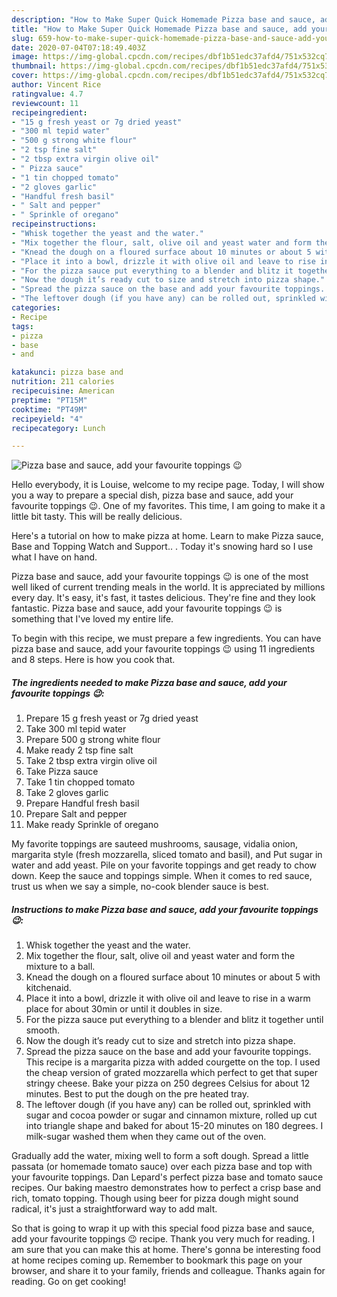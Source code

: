 ```yaml
---
description: "How to Make Super Quick Homemade Pizza base and sauce, add your favourite toppings 😉"
title: "How to Make Super Quick Homemade Pizza base and sauce, add your favourite toppings 😉"
slug: 659-how-to-make-super-quick-homemade-pizza-base-and-sauce-add-your-favourite-toppings
date: 2020-07-04T07:18:49.403Z
image: https://img-global.cpcdn.com/recipes/dbf1b51edc37afd4/751x532cq70/pizza-base-and-sauce-add-your-favourite-toppings-😉-recipe-main-photo.jpg
thumbnail: https://img-global.cpcdn.com/recipes/dbf1b51edc37afd4/751x532cq70/pizza-base-and-sauce-add-your-favourite-toppings-😉-recipe-main-photo.jpg
cover: https://img-global.cpcdn.com/recipes/dbf1b51edc37afd4/751x532cq70/pizza-base-and-sauce-add-your-favourite-toppings-😉-recipe-main-photo.jpg
author: Vincent Rice
ratingvalue: 4.7
reviewcount: 11
recipeingredient:
- "15 g fresh yeast or 7g dried yeast"
- "300 ml tepid water"
- "500 g strong white flour"
- "2 tsp fine salt"
- "2 tbsp extra virgin olive oil"
- " Pizza sauce"
- "1 tin chopped tomato"
- "2 gloves garlic"
- "Handful fresh basil"
- " Salt and pepper"
- " Sprinkle of oregano"
recipeinstructions:
- "Whisk together the yeast and the water."
- "Mix together the flour, salt, olive oil and yeast water and form the mixture to a ball."
- "Knead the dough on a floured surface about 10 minutes or about 5 with kitchenaid."
- "Place it into a bowl, drizzle it with olive oil and leave to rise in a warm place for about 30min or until it doubles in size."
- "For the pizza sauce put everything to a blender and blitz it together until smooth."
- "Now the dough it’s ready cut to size and stretch into pizza shape."
- "Spread the pizza sauce on the base and add your favourite toppings. This recipe is a margarita pizza with added courgette on the top. I used the cheap version of grated mozzarella which perfect to get that super stringy cheese. Bake your pizza on 250 degrees Celsius for about 12 minutes. Best to put the dough on the pre heated tray."
- "The leftover dough (if you have any) can be rolled out, sprinkled with sugar and cocoa powder or sugar and cinnamon mixture, rolled up cut into triangle shape and baked for about 15-20 minutes on 180 degrees. I milk-sugar washed them when they came out of the oven."
categories:
- Recipe
tags:
- pizza
- base
- and

katakunci: pizza base and 
nutrition: 211 calories
recipecuisine: American
preptime: "PT15M"
cooktime: "PT49M"
recipeyield: "4"
recipecategory: Lunch

---
```



![Pizza base and sauce, add your favourite toppings 😉](https://img-global.cpcdn.com/recipes/dbf1b51edc37afd4/751x532cq70/pizza-base-and-sauce-add-your-favourite-toppings-😉-recipe-main-photo.jpg)

Hello everybody, it is Louise, welcome to my recipe page. Today, I will show you a way to prepare a special dish, pizza base and sauce, add your favourite toppings 😉. One of my favorites. This time, I am going to make it a little bit tasty. This will be really delicious.

Here&#39;s a tutorial on how to make pizza at home. Learn to make Pizza sauce, Base and Topping Watch and Support.. . Today it&#39;s snowing hard so I use what I have on hand.

Pizza base and sauce, add your favourite toppings 😉 is one of the most well liked of current trending meals in the world. It is appreciated by millions every day. It's easy, it's fast, it tastes delicious. They're fine and they look fantastic. Pizza base and sauce, add your favourite toppings 😉 is something that I've loved my entire life.


To begin with this recipe, we must prepare a few ingredients. You can have pizza base and sauce, add your favourite toppings 😉 using 11 ingredients and 8 steps. Here is how you cook that.

<!--inarticleads1-->

##### The ingredients needed to make Pizza base and sauce, add your favourite toppings 😉:

1. Prepare 15 g fresh yeast or 7g dried yeast
1. Take 300 ml tepid water
1. Prepare 500 g strong white flour
1. Make ready 2 tsp fine salt
1. Take 2 tbsp extra virgin olive oil
1. Take  Pizza sauce
1. Take 1 tin chopped tomato
1. Take 2 gloves garlic
1. Prepare Handful fresh basil
1. Prepare  Salt and pepper
1. Make ready  Sprinkle of oregano


My favorite toppings are sauteed mushrooms, sausage, vidalia onion, margarita style (fresh mozzarella, sliced tomato and basil), and Put sugar in water and add yeast. Pile on your favorite toppings and get ready to chow down. Keep the sauce and toppings simple. When it comes to red sauce, trust us when we say a simple, no-cook blender sauce is best. 

<!--inarticleads2-->

##### Instructions to make Pizza base and sauce, add your favourite toppings 😉:

1. Whisk together the yeast and the water.
1. Mix together the flour, salt, olive oil and yeast water and form the mixture to a ball.
1. Knead the dough on a floured surface about 10 minutes or about 5 with kitchenaid.
1. Place it into a bowl, drizzle it with olive oil and leave to rise in a warm place for about 30min or until it doubles in size.
1. For the pizza sauce put everything to a blender and blitz it together until smooth.
1. Now the dough it’s ready cut to size and stretch into pizza shape.
1. Spread the pizza sauce on the base and add your favourite toppings. This recipe is a margarita pizza with added courgette on the top. I used the cheap version of grated mozzarella which perfect to get that super stringy cheese. Bake your pizza on 250 degrees Celsius for about 12 minutes. Best to put the dough on the pre heated tray.
1. The leftover dough (if you have any) can be rolled out, sprinkled with sugar and cocoa powder or sugar and cinnamon mixture, rolled up cut into triangle shape and baked for about 15-20 minutes on 180 degrees. I milk-sugar washed them when they came out of the oven.


Gradually add the water, mixing well to form a soft dough. Spread a little passata (or homemade tomato sauce) over each pizza base and top with your favourite toppings. Dan Lepard&#39;s perfect pizza base and tomato sauce recipes. Our baking maestro demonstrates how to perfect a crisp base and rich, tomato topping. Though using beer for pizza dough might sound radical, it&#39;s just a straightforward way to add malt. 

So that is going to wrap it up with this special food pizza base and sauce, add your favourite toppings 😉 recipe. Thank you very much for reading. I am sure that you can make this at home. There's gonna be interesting food at home recipes coming up. Remember to bookmark this page on your browser, and share it to your family, friends and colleague. Thanks again for reading. Go on get cooking!
